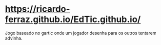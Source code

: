 #  https://ricardo-ferraz.github.io/EdTic.github.io/

Jogo baseado no gartic onde um jogador desenha para os outros tentarem advinha.
